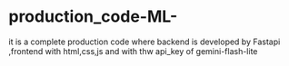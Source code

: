 # production_code-ML-
it is a complete production code where backend is developed by Fastapi ,frontend with html,css,js and with thw api_key of gemini-flash-lite
